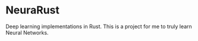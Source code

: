 # NeuraRust
Deep learning implementations in Rust. This is a project for me to truly learn Neural Networks.
